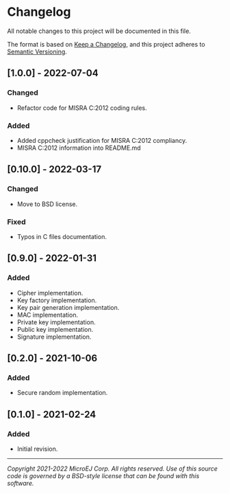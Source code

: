 # Changelog
All notable changes to this project will be documented in this file.

The format is based on [Keep a Changelog](https://keepachangelog.com/en/1.0.0/),
and this project adheres to [Semantic Versioning](https://semver.org/spec/v2.0.0.html).

## [1.0.0] - 2022-07-04
### Changed
- Refactor code for MISRA C:2012 coding rules.

### Added
- Added cppcheck justification for MISRA C:2012 compliancy.
- MISRA C:2012 information into README.md

## [0.10.0] - 2022-03-17
### Changed
- Move to BSD license.

### Fixed
- Typos in C files documentation.

## [0.9.0] - 2022-01-31
### Added
- Cipher implementation.
- Key factory implementation.
- Key pair generation implementation.
- MAC implementation.
- Private key implementation.
- Public key implementation.
- Signature implementation.

## [0.2.0] - 2021-10-06
### Added
- Secure random implementation.

## [0.1.0] - 2021-02-24
### Added
- Initial revision.

---
_Copyright 2021-2022 MicroEJ Corp. All rights reserved._
_Use of this source code is governed by a BSD-style license that can be found with this software._  
